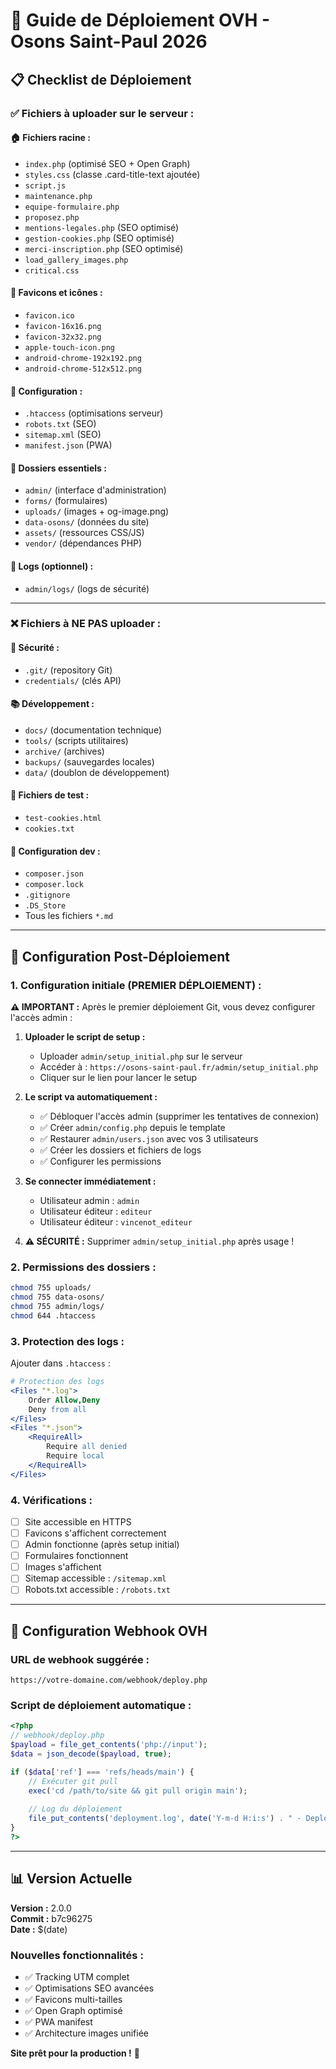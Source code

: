 # 🚀 Guide de Déploiement OVH - Osons Saint-Paul 2026

## 📋 Checklist de Déploiement

### ✅ Fichiers à uploader sur le serveur :

#### 🏠 **Fichiers racine :**
- `index.php` (optimisé SEO + Open Graph)
- `styles.css` (classe .card-title-text ajoutée)
- `script.js`
- `maintenance.php`
- `equipe-formulaire.php`
- `proposez.php`
- `mentions-legales.php` (SEO optimisé)
- `gestion-cookies.php` (SEO optimisé)
- `merci-inscription.php` (SEO optimisé)
- `load_gallery_images.php`
- `critical.css`

#### 🎨 **Favicons et icônes :**
- `favicon.ico`
- `favicon-16x16.png`
- `favicon-32x32.png`
- `apple-touch-icon.png`
- `android-chrome-192x192.png`
- `android-chrome-512x512.png`

#### 📄 **Configuration :**
- `.htaccess` (optimisations serveur)
- `robots.txt` (SEO)
- `sitemap.xml` (SEO)
- `manifest.json` (PWA)

#### 📁 **Dossiers essentiels :**
- `admin/` (interface d'administration)
- `forms/` (formulaires)
- `uploads/` (images + og-image.png)
- `data-osons/` (données du site)
- `assets/` (ressources CSS/JS)
- `vendor/` (dépendances PHP)

#### 📁 **Logs (optionnel) :**
- `admin/logs/` (logs de sécurité)

---

### ❌ **Fichiers à NE PAS uploader :**

#### 🚫 **Sécurité :**
- `.git/` (repository Git)
- `credentials/` (clés API)

#### 📚 **Développement :**
- `docs/` (documentation technique)
- `tools/` (scripts utilitaires)
- `archive/` (archives)
- `backups/` (sauvegardes locales)
- `data/` (doublon de développement)

#### 🧪 **Fichiers de test :**
- `test-cookies.html`
- `cookies.txt`

#### 🔧 **Configuration dev :**
- `composer.json`
- `composer.lock`
- `.gitignore`
- `.DS_Store`
- Tous les fichiers `*.md`

---

## 🔧 Configuration Post-Déploiement

### 1. **Configuration initiale (PREMIER DÉPLOIEMENT) :**

**⚠️ IMPORTANT :** Après le premier déploiement Git, vous devez configurer l'accès admin :

1. **Uploader le script de setup :**
   - Uploader `admin/setup_initial.php` sur le serveur
   - Accéder à : `https://osons-saint-paul.fr/admin/setup_initial.php`
   - Cliquer sur le lien pour lancer le setup

2. **Le script va automatiquement :**
   - ✅ Débloquer l'accès admin (supprimer les tentatives de connexion)
   - ✅ Créer `admin/config.php` depuis le template
   - ✅ Restaurer `admin/users.json` avec vos 3 utilisateurs
   - ✅ Créer les dossiers et fichiers de logs
   - ✅ Configurer les permissions

3. **Se connecter immédiatement :**
   - Utilisateur admin : `admin`
   - Utilisateur éditeur : `editeur` 
   - Utilisateur éditeur : `vincenot_editeur`

4. **⚠️ SÉCURITÉ :** Supprimer `admin/setup_initial.php` après usage !

### 2. **Permissions des dossiers :**
```bash
chmod 755 uploads/
chmod 755 data-osons/
chmod 755 admin/logs/
chmod 644 .htaccess
```

### 3. **Protection des logs :**
Ajouter dans `.htaccess` :
```apache
# Protection des logs
<Files "*.log">
    Order Allow,Deny
    Deny from all
</Files>
<Files "*.json">
    <RequireAll>
        Require all denied
        Require local
    </RequireAll>
</Files>
```

### 4. **Vérifications :**
- [ ] Site accessible en HTTPS
- [ ] Favicons s'affichent correctement
- [ ] Admin fonctionne (après setup initial)
- [ ] Formulaires fonctionnent
- [ ] Images s'affichent
- [ ] Sitemap accessible : `/sitemap.xml`
- [ ] Robots.txt accessible : `/robots.txt`

---

## 🤖 Configuration Webhook OVH

### URL de webhook suggérée :
```
https://votre-domaine.com/webhook/deploy.php
```

### Script de déploiement automatique :
```php
<?php
// webhook/deploy.php
$payload = file_get_contents('php://input');
$data = json_decode($payload, true);

if ($data['ref'] === 'refs/heads/main') {
    // Exécuter git pull
    exec('cd /path/to/site && git pull origin main');
    
    // Log du déploiement
    file_put_contents('deployment.log', date('Y-m-d H:i:s') . " - Deploy successful\n", FILE_APPEND);
}
?>
```

---

## 📊 Version Actuelle

**Version :** 2.0.0  
**Commit :** b7c96275  
**Date :** $(date)  

### Nouvelles fonctionnalités :
- ✅ Tracking UTM complet
- ✅ Optimisations SEO avancées
- ✅ Favicons multi-tailles
- ✅ Open Graph optimisé
- ✅ PWA manifest
- ✅ Architecture images unifiée

**Site prêt pour la production !** 🎉

